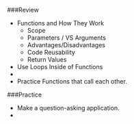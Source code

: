###Review

- Functions and How They Work
	- Scope
	- Parameters / VS Arguments
	- Advantages/Disadvantages
	- Code Reusability
	- Return Values
- Use Loops Inside of Functions
- 
- Practice Functions that call each other.

###Practice

- Make a question-asking application.
- 